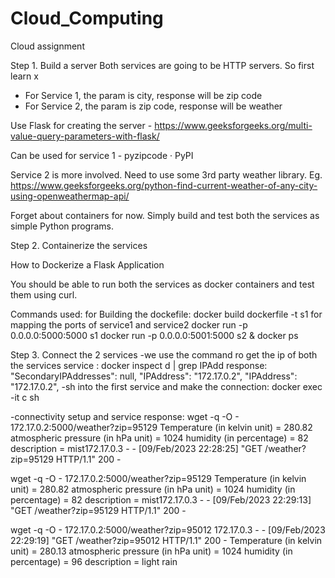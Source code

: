 # Cloud_Computing



Cloud assignment 


Step 1. Build a server
Both services are going to be HTTP servers. So first learn x
* For Service 1, the param is city, response will be zip code
* For Service 2, the param is zip code, response will be weather 

Use Flask for creating the server -
https://www.geeksforgeeks.org/multi-value-query-parameters-with-flask/


Can be used for service 1 - pyzipcode · PyPI

Service 2 is more involved. Need to use some 3rd party weather library.
Eg. https://www.geeksforgeeks.org/python-find-current-weather-of-any-city-using-openweathermap-api/

Forget about containers for now. Simply build and test both the services as simple Python programs.


Step 2. Containerize the services

How to Dockerize a Flask Application

You should be able to run both the services as docker containers and test them using curl.

Commands used:
for Building the dockefile:
docker build dockerfile -t s1 
for mapping the ports of service1 and service2
docker run  -p 0.0.0.0:5000:5000 s1
docker run  -p 0.0.0.0:5001:5000 s2 &
docker ps

Step 3. Connect the 2 services
-we use the command ro get the ip of both the services service :
docker inspect d | grep IPAdd
response:
"SecondaryIPAddresses": null,
            "IPAddress": "172.17.0.2",
                    "IPAddress": "172.17.0.2",
-sh into the first service and make the connection:
 docker exec -it c sh 
 
 
 -connectivity setup and service response:
 wget -q -O - 172.17.0.2:5000/weather?zip=95129
 Temperature (in kelvin unit) = 280.82
 atmospheric pressure (in hPa unit) = 1024
 humidity (in percentage) = 82
 description = mist172.17.0.3 - - [09/Feb/2023 22:28:25] "GET /weather?zip=95129 HTTP/1.1" 200 -
 
 wget -q -O - 172.17.0.2:5000/weather?zip=95129
 Temperature (in kelvin unit) = 280.82
 atmospheric pressure (in hPa unit) = 1024
 humidity (in percentage) = 82
 description = mist172.17.0.3 - - [09/Feb/2023 22:29:13] "GET /weather?zip=95129 HTTP/1.1" 200 -


wget -q -O - 172.17.0.2:5000/weather?zip=95012
172.17.0.3 - - [09/Feb/2023 22:29:19] "GET /weather?zip=95012 HTTP/1.1" 200 -
                                                                              Temperature (in kelvin unit) = 280.13
 atmospheric pressure (in hPa unit) = 1024
 humidity (in percentage) = 96
 description = light rain

